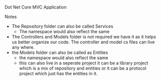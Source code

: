 Dot Net Core MVC Application

Notes
* The Repository folder can also be called Services
    * The namespace would also reflect the same
* The Controllers and Models folder is not required we have it as it helps us better organize our code. The controller and model cs files can live any where.
* the Models folder can also be called as Entities 
    * the namespace would also reflect the same
    * this can also live in a seperate project it can be a library project which is a mix of repository and entities or it can be a protocol project which just has the entities in it.
